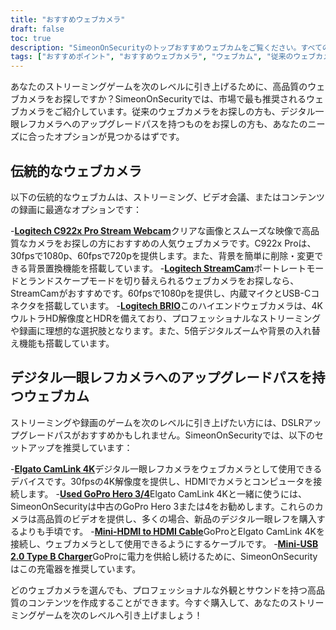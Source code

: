 ```yaml
---
title: "おすすめウェブカメラ"
draft: false
toc: true
description: "SimeonOnSecurityのトップおすすめウェブカムをご覧ください。すべてのストリーミングニーズに対応します。Logitech C922x Pro Stream Webcam、Logitech StreamCam、Logitech BRIOなどの従来のウェブカメラから選ぶか、Elgato CamLink 4KとGoPro Hero 3 4、Mini HDMI to HDMI Cable、Mini USB 2.0 Type B Chargerを使ってDSLRアップグレードができるウェブカメラにするか、です。市場で最高のウェブカメラを今すぐ購入する。"
tags: ["おすすめポイント", "おすすめウェブカメラ", "ウェブカム", "従来のウェブカメラ", "ウェブカメラとデジタル一眼レフのアップグレードパス", "ロジクール C922x Pro Stream Webcam", "ロジクール StreamCam", "ロジクールBRIO", "エルガトカムリンク4K", "Go Pro Hero 3 4", "Mini-HDMI-HDMIケーブル", "ミニUSB2.0タイプBチャージャー"]
---
```

あなたのストリーミングゲームを次のレベルに引き上げるために、高品質のウェブカメラをお探しですか？SimeonOnSecurityでは、市場で最も推奨されるウェブカメラをご紹介しています。従来のウェブカメラをお探しの方も、デジタル一眼レフカメラへのアップグレードパスを持つものをお探しの方も、あなたのニーズに合ったオプションが見つかるはずです。

## 伝統的なウェブカメラ

以下の伝統的なウェブカムは、ストリーミング、ビデオ会議、またはコンテンツの録画に最適なオプションです：

-[**Logitech C922x Pro Stream Webcam**](https://amzn.to/37P4FMN)クリアな画像とスムーズな映像で高品質なカメラをお探しの方におすすめの人気ウェブカメラです。C922x Proは、30fpsで1080p、60fpsで720pを提供します。また、背景を簡単に削除・変更できる背景置換機能を搭載しています。
-[**Logitech StreamCam**](https://amzn.to/2SQUWAA)ポートレートモードとランドスケープモードを切り替えられるウェブカメラをお探しなら、StreamCamがおすすめです。60fpsで1080pを提供し、内蔵マイクとUSB-Cコネクタを搭載しています。
-[**Logitech BRIO**](https://amzn.to/2uQPjcn)このハイエンドウェブカメラは、4KウルトラHD解像度とHDRを備えており、プロフェッショナルなストリーミングや録画に理想的な選択肢となります。また、5倍デジタルズームや背景の入れ替え機能も搭載しています。

## デジタル一眼レフカメラへのアップグレードパスを持つウェブカム

ストリーミングや録画のゲームを次のレベルに引き上げたい方には、DSLRアップグレードパスがおすすめかもしれません。SimeonOnSecurityでは、以下のセットアップを推奨しています：

-[**Elgato CamLink 4K**](https://amzn.to/3oFugAi)デジタル一眼レフカメラをウェブカメラとして使用できるデバイスです。30fpsの4K解像度を提供し、HDMIでカメラとコンピュータを接続します。
-[**Used GoPro Hero 3/4**](https://www.ebay.com/sch/i.html?_nkw=Used+GoPro+HERO+4+Black+Edition)Elgato CamLink 4Kと一緒に使うには、SimeonOnSecurityは中古のGoPro Hero 3または4をお勧めします。これらのカメラは高品質のビデオを提供し、多くの場合、新品のデジタル一眼レフを購入するよりも手頃です。
-[**Mini-HDMI to HDMI Cable**](https://amzn.to/2N1AL2J)GoProとElgato CamLink 4Kを接続し、ウェブカメラとして使用できるようにするケーブルです。
-[**Mini-USB 2.0 Type B Charger**](https://amzn.to/2XyN5t5)GoProに電力を供給し続けるために、SimeonOnSecurityはこの充電器を推奨しています。

どのウェブカメラを選んでも、プロフェッショナルな外観とサウンドを持つ高品質のコンテンツを作成することができます。今すぐ購入して、あなたのストリーミングゲームを次のレベルへ引き上げましょう！
